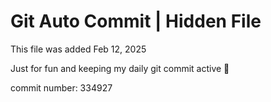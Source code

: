 # Git Auto Commit | Hidden File

This file was added Feb 12, 2025

Just for fun and keeping my daily git commit active 🤪

commit number: 334927
